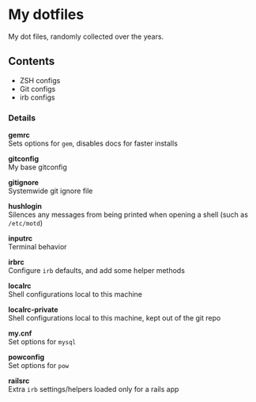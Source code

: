 # My dotfiles

My dot files, randomly collected over the years.

## Contents

* ZSH configs
* Git configs
* irb configs

### Details

**gemrc**  
Sets options for `gem`, disables docs for faster installs

**gitconfig**  
My base gitconfig

**gitignore**  
Systemwide git ignore file

**hushlogin**  
Silences any messages from being printed when opening a shell (such as `/etc/motd`)

**inputrc**  
Terminal behavior

**irbrc**  
Configure `irb` defaults, and add some helper methods

**localrc**  
Shell configurations local to this machine

**localrc-private**  
Shell configurations local to this machine, kept out of the git repo

**my.cnf**  
Set options for `mysql`

**powconfig**  
Set options for `pow`

**railsrc**  
Extra `irb` settings/helpers loaded only for a rails app
